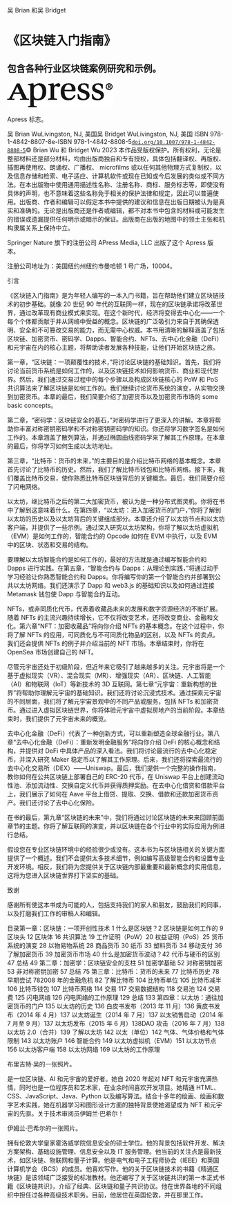 吴 Brian 和吴 Bridget

# 《区块链入门指南》

## 包含各种行业区块链案例研究和示例。

![](img/535492_1_En_BookFrontmatter_Figa_HTML.png)

Apress 标志。

吴 Brian WuLivingston, NJ, 美国吴 Bridget WuLivingston, NJ, 美国 ISBN 978-1-4842-8807-8e-ISBN 978-1-4842-8808-5[`doi.org/10.1007/978-1-4842-8808-5`](https://doi.org/10.1007/978-1-4842-8808-5)© Brian Wu 和 Bridget Wu 2023 本作品受版权保护。所有权利，无论是整部材料还是部分材料，均由出版商独自和专有授权，具体包括翻译权、再版权、插图再使用权、朗诵权、广播权、 microfilms 或以任何其他物理方式复制权，以及信息存储和检索、电子适应、计算机软件或现在已知或今后发展的类似或不同方法。在本出版物中使用通用描述性名称、注册名称、商标、服务标志等，即使没有具体的声明，也不意味着这些名称免于相关的保护法律和规定，因此可以普遍使用。出版商、作者和编辑可以假定本书中提供的建议和信息在出版日期被认为是真实和准确的。无论是出版商还是作者或编辑，都不对本书中包含的材料或可能发生的错误或遗漏提供任何明示或暗示的保证。出版商在出版的地图中的领土主张和机构隶属关系上保持中立。

Springer Nature 旗下的注册公司 APress Media, LLC 出版了这个 Apress 版本。

注册公司地址为：美国纽约州纽约市曼哈顿 1 号广场，10004。

引言

《区块链入门指南》是为年轻人编写的一本入门书籍，旨在帮助他们建立区块链技术的初步基础。就像 20 世纪 90 年代的互联网一样，现在的区块链承诺将改革世界，通过改革现有商业模式来实现。在这个新时代，经济将变得去中心化——一个每个个体都贡献于并从网络中受益的概念。区块链的广泛吸引力来自于其确保透明、安全和不可篡改交易的能力，而无需中心权威。本书用清晰的解释涵盖了包括区块链、加密货币、密码学、Dapps、智能合约、NFTs、去中心化金融（DeFi）和元宇宙在内的核心主题，将帮助读者发展各种技能，让他们开始区块链之旅。

第一章，“区块链：一项颠覆性的技术，”将讨论区块链的基础知识。首先，我们将讨论当前货币系统是如何工作的，以及区块链技术如何影响货币、商业和现代世界。然后，我们通过交易过程中的每个步骤以及构成区块链核心的 PoW 和 PoS 共识算法来了解区块链是如何工作的。我们继续讨论货币系统的演变，从实物交换到加密货币。本章的最后，我们简要介绍了加密货币以及加密货币市场的 some basic concepts。

第二章，“密码学：区块链安全的基石，”对密码学进行了更深入的讲解。本章将帮助你丰富对称密钥密码学和不对称密钥密码学的知识。你还将学习数字签名是如何工作的。本章涵盖了散列算法，并通过椭圆曲线密码学来了解其工作原理。在本章的最后，你将学习如何生成以太坊地址。

第三章，“比特币：货币的未来，”的主要目的是介绍比特币网络的基本概念。本章首先讨论了比特币的历史。然后，我们了解比特币钱包和比特币网络。接下来，我们覆盖比特币交易，使你熟悉比特币区块链背后的关键概念。最后，我们简要介绍了闪电网络。

以太坊，继比特币之后的第二大加密货币，被认为是一种分布式图灵机。你将在书中了解到这意味着什么。在第四章，“以太坊：进入加密货币的门户，”你将了解到以太坊的历史以及以太坊背后的关键组成部分。本章还介绍了以太坊节点和以太坊客户端，并提供了一些示例。通过深入研究以太坊架构，你将了解以太坊虚拟机（EVM）是如何工作的，智能合约的 Opcode 如何在 EVM 中执行，以及 EVM 中的区块、状态和交易的结构。

要理解以太坊智能合约是如何工作的，最好的方法就是通过编写智能合约和 Dapps 进行实践。在第五章，“智能合约与 Dapps：从理论到实践，”将通过动手学习经验让你熟悉智能合约和 Dapps。你将编写你的第一个智能合约并部署到公共以太坊网络。我们还演示了 Dapp 和 web3.js 的基础知识以及如何通过连接 Metamask 钱包使 Dapp 与智能合约互动。

NFTs，或非同质化代币，代表着收藏品未来的发展和数字资源经济的不断扩展。随着 NFTs 的主流兴趣持续增长，它不仅将改变艺术，还将改变商业、金融和文化。第六章“NFT：加密收藏品”将向你介绍 NFTs 的基本概念。在这个过程中，你将了解 NFTs 的应用，可同质化与不可同质化物品的区别，以及 NFTs 的卖点。我们还会提供 NFTs 的例子并介绍当前的 NFT 市场。本章结束时，你将在 OpenSea 市场创建自己的 NFT。

尽管元宇宙还处于初级阶段，但近年来它吸引了越来越多的关注。元宇宙将是一个基于虚拟现实（VR）、混合现实（MR）、增强现实（AR）、区块链、人工智能（AI）和物联网（IoT）等新技术的 3D 互联网。第七章“元宇宙：重新构想的世界”将帮助你理解元宇宙的基础知识。我们还将讨论沉浸式技术。通过探索元宇宙的不同层面，我们将了解元宇宙景观中的不同产品或服务，包括 NFTs 和加密货币。通过进入虚拟区块链世界，你将体验元宇宙中虚拟房地产的当前阶段。本章结束时，我们提供了元宇宙未来的概览。

去中心化金融（DeFi）代表了一种创新方式，可以重新塑造全球金融行业。第八章“去中心化金融（DeFi）：重新发明金融服务”将向你介绍 DeFi 的核心概念和结构，并提供对 DeFi 中具体产品的深入看法。我们将讨论最流行的去中心化稳定币，并深入研究 Maker 稳定币以了解其工作原理。后来，我们还将探索最流行的去中心化交易所（DEX）——Uniswap。最后，我们提供一个完整的操作指南，教你如何在公共区块链上部署自己的 ERC-20 代币，在 Uniswap 平台上创建流动性池、添加流动性、交换自定义代币并获得质押奖励。在去中心化借贷和借款平台上，我们展示了如何在 Aave 平台上借贷、提取、交换、借款和还款加密货币资产。我们还讨论了去中心化保险。

在书的最后，第九章“区块链的未来”中，我们将通过讨论区块链的未来来回顾前面章节的主题。你将了解互联网的演变，并以区块链在各个行业中的实际应用为例进行总结。

假设您在专业区块链环境中的经验很少或没有。这本书为与区块链相关的关键方面提供了一个概述。我们不会提供太多技术细节，例如编写高级智能合约和设置专业开发环境。相反，我们将为您提供关于区块链内部最重要和最新概念的实用信息，这将为您进入区块链世界打下坚实的基础。

致谢

感谢所有使这本书成为可能的人，包括支持我们的家人和朋友，鼓励我们的同事，以及打磨我们工作的审稿人和编辑。

目录第一章：区块链：一项开创性技术 1 什么是区块链？2 区块链是如何工作的 9 区块头 12 区块体 16 共识算法 19 工作证明（PoW）20 权益证明（PoS）25 货币系统的演变 28 以物易物系统 28 商品货币 30 纸币 33 塑料货币 34 移动支付 36 了解加密货币 39 加密货币市场 40 什么是加密货币波动？42 代币与硬币的区别 47 总结 49 第二章：加密学：区块链安全的支柱 51 加密学基础 52 对称密钥加密 53 非对称密钥加密 57 总结 75 第三章：比特币：货币的未来 77 比特币历史 78 早期尝试 782008 年的金融危机 82 了解比特币 104 比特币单位 105 比特币减半 106 比特币钱包 107 比特币网络 114 交易 117 交易数据结构 118 交易池 124 交易费 125 闪电网络 126 闪电网络的工作原理 129 总结 133 第四章：以太坊：通往加密货币的门户 135 以太坊的历史 136 白皮书发布（2013 年 11 月）136 黄皮书发布（2014 年 4 月）137 以太坊诞生（2014 年 7 月）137 以太销售启动（2014 年 7 月至 9 月）137 以太坊发布（2015 年 6 月）138DAO 攻击（2016 年 7 月）138 以太坊 2.0（合并）139 了解以太坊 142 以太（单位）142 气体、气体价格和气体限制 143 以太坊账户 146 智能合约 149 以太坊虚拟机（EVM）151 以太坊节点 156 以太坊客户端 158 以太坊网络 169 以太坊的工作原理

布里吉特·吴的一张照片。

是一位区块链、AI 和元宇宙的爱好者。她自 2020 年起对 NFT 和元宇宙充满热情，同时也是一位程序员和艺术家，在业余时间喜欢开发项目。她精通 HTML、CSS、JavaScript、Java、Python 以及编写算法。结合十多年的绘画、绘画和数字艺术实践，她在机器学习和图形设计方面的独特背景使她渴望成为 NFT 和元宇宙的先驱。关于技术审阅员伊姆兰·巴希尔！[](../images/535492_1_En_BookFrontmatter_Figd_HTML.jpg)

伊姆兰·巴希尔的一张照片。

拥有伦敦大学皇家霍洛威学院信息安全的硕士学位。他的背景包括软件开发、解决方案架构、基础设施管理、信息安全以及 IT 服务管理。他当前的关注点是最新技术，如区块链、物联网和量子计算。他是电气和电子工程师协会（IEEE）和英国计算机学会（BCS）的成员。他喜欢写作。他的关于区块链技术的书籍《精通区块链》是该领域广泛接受的标准教材。他还编写了关于区块链共识的第一本正式书籍《区块链共识》，介绍了经典、区块链和量子共识协议。他在世界各地的不同组织中担任过各种高级技术职务。目前，他居住在英国伦敦，并在那里工作。

